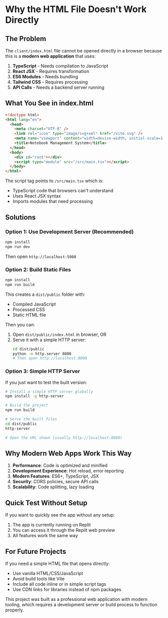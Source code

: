 # Why the HTML File Doesn't Work Directly

## The Problem

The `client/index.html` file cannot be opened directly in a browser because this is a **modern web application** that uses:

1. **TypeScript** - Needs compilation to JavaScript
2. **React JSX** - Requires transformation
3. **ES6 Modules** - Needs bundling
4. **Tailwind CSS** - Requires processing
5. **API Calls** - Needs a backend server running

## What You See in index.html

```html
<!doctype html>
<html lang="en">
  <head>
    <meta charset="UTF-8" />
    <link rel="icon" type="image/svg+xml" href="/vite.svg" />
    <meta name="viewport" content="width=device-width, initial-scale=1.0" />
    <title>Notebook Management System</title>
  </head>
  <body>
    <div id="root"></div>
    <script type="module" src="/src/main.tsx"></script>
  </body>
</html>
```

The script tag points to `/src/main.tsx` which is:
- TypeScript code that browsers can't understand
- Uses React JSX syntax
- Imports modules that need processing

## Solutions

### Option 1: Use Development Server (Recommended)
```bash
npm install
npm run dev
```
Then open `http://localhost:5000`

### Option 2: Build Static Files
```bash
npm install
npm run build
```
This creates a `dist/public` folder with:
- Compiled JavaScript
- Processed CSS
- Static HTML file

Then you can:
1. Open `dist/public/index.html` in browser, OR
2. Serve it with a simple HTTP server:
   ```bash
   cd dist/public
   python -m http.server 8000
   # Then open http://localhost:8000
   ```

### Option 3: Simple HTTP Server
If you just want to test the built version:
```bash
# Install a simple HTTP server globally
npm install -g http-server

# Build the project
npm run build

# Serve the built files
cd dist/public
http-server

# Open the URL shown (usually http://localhost:8080)
```

## Why Modern Web Apps Work This Way

1. **Performance**: Code is optimized and minified
2. **Development Experience**: Hot reload, error reporting
3. **Modern Features**: ES6+, TypeScript, JSX
4. **Security**: CORS policies, secure API calls
5. **Scalability**: Code splitting, lazy loading

## Quick Test Without Setup

If you want to quickly see the app without any setup:
1. The app is currently running on Replit
2. You can access it through the Replit web preview
3. All features work the same way

## For Future Projects

If you need a simple HTML file that opens directly:
- Use vanilla HTML/CSS/JavaScript
- Avoid build tools like Vite
- Include all code inline or in simple script tags
- Use CDN links for libraries instead of npm packages

This project was built as a professional web application with modern tooling, which requires a development server or build process to function properly.
